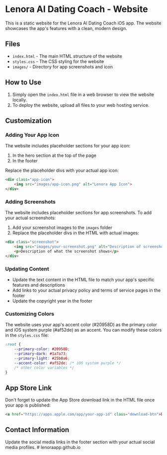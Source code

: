# Lenora AI Dating Coach - Website

This is a static website for the Lenora AI Dating Coach iOS app. The website showcases the app's features with a clean, modern design.

## Files

- `index.html` - The main HTML structure of the website
- `styles.css` - The CSS styling for the website
- `images/` - Directory for app screenshots and icon

## How to Use

1. Simply open the `index.html` file in a web browser to view the website locally.
2. To deploy the website, upload all files to your web hosting service.

## Customization

### Adding Your App Icon

The website includes placeholder sections for your app icon:

1. In the hero section at the top of the page
2. In the footer

Replace the placeholder divs with your actual app icon:

```html
<div class="app-icon">
    <img src="images/app-icon.png" alt="Lenora App Icon">
</div>
```

### Adding Screenshots

The website includes placeholder sections for app screenshots. To add your actual screenshots:

1. Add your screenshot images to the `images` folder
2. Replace the placeholder divs in the HTML with actual images:

```html
<div class="screenshot">
    <img src="images/your-screenshot.png" alt="Description of screenshot">
    <p>Description of what the screenshot shows</p>
</div>
```

### Updating Content

- Update the text content in the HTML file to match your app's specific features and descriptions
- Add links to your actual privacy policy and terms of service pages in the footer
- Update the copyright year in the footer

### Customizing Colors

The website uses your app's accent color (#20958D) as the primary color and iOS system purple (#af52de) as an accent. You can modify these colors in the `styles.css` file:

```css
:root {
    --primary-color: #20958D;
    --primary-dark: #1a7a73;
    --primary-light: #25b0a6;
    --accent-color: #af52de; /* iOS system purple */
    /* other color variables */
}
```

## App Store Link

Don't forget to update the App Store download link in the HTML file once your app is published:

```html
<a href="https://apps.apple.com/app/your-app-id" class="download-btn">Download on the App Store</a>
```

## Contact Information

Update the social media links in the footer section with your actual social media profiles. # lenoraapp.github.io
